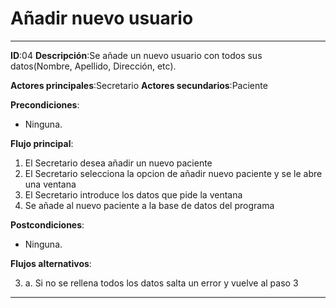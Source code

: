 # Añadir nuevo usuario
---
   **ID**:04 **Descripción**:Se añade un nuevo usuario con todos sus datos(Nombre, Apellido, Dirección, etc).  

**Actores principales**:Secretario **Actores secundarios**:Paciente

**Precondiciones**:

 * Ninguna.

**Flujo principal**:

1. El Secretario desea añadir un nuevo paciente
2. El Secretario selecciona la opcion de añadir nuevo paciente y se le abre una ventana
3. El Secretario introduce los datos que pide la ventana
4. Se añade al nuevo paciente a la base de datos del programa

**Postcondiciones**:

 * Ninguna.

**Flujos alternativos**:

3. a. Si no se rellena todos los datos salta un error y vuelve al paso 3
---
